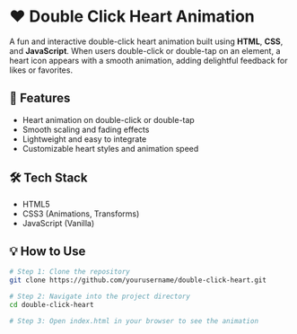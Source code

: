 # ❤️ Double Click Heart Animation

A fun and interactive double-click heart animation built using **HTML**, **CSS**, and **JavaScript**. When users double-click or double-tap on an element, a heart icon appears with a smooth animation, adding delightful feedback for likes or favorites.

## 🚀 Features

- Heart animation on double-click or double-tap  
- Smooth scaling and fading effects  
- Lightweight and easy to integrate  
- Customizable heart styles and animation speed  

## 🛠️ Tech Stack

- HTML5  
- CSS3 (Animations, Transforms)  
- JavaScript (Vanilla)  

## 💡 How to Use

```bash
# Step 1: Clone the repository
git clone https://github.com/yourusername/double-click-heart.git

# Step 2: Navigate into the project directory
cd double-click-heart

# Step 3: Open index.html in your browser to see the animation
